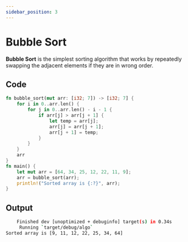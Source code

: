 ```yaml
---
sidebar_position: 3
---
```

# Bubble Sort

**Bubble Sort** is the simplest sorting algorithm that works by repeatedly swapping the adjacent elements if they are in wrong order.

## Code 

```rust
fn bubble_sort(mut arr: [i32; 7]) -> [i32; 7] {
    for i in 0..arr.len() {
        for j in 0..arr.len() - i - 1 {
            if arr[j] > arr[j + 1] {
                let temp = arr[j];
                arr[j] = arr[j + 1];
                arr[j + 1] = temp;
            }
        }
    }
    arr
}
fn main() {
    let mut arr = [64, 34, 25, 12, 22, 11, 9];
    arr = bubble_sort(arr);
    println!("Sorted array is {:?}", arr);
} 
``` 

## Output 

```bash
    Finished dev [unoptimized + debuginfo] target(s) in 0.34s
     Running `target/debug/algo`
Sorted array is [9, 11, 12, 22, 25, 34, 64] 
```